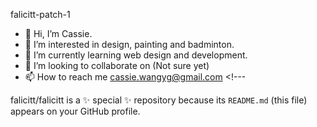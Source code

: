 falicitt-patch-1
- 👋 Hi, I’m Cassie.
- 👀 I’m interested in design, painting and badminton.
- 🌱 I’m currently learning web design and development.
- 💞️ I’m looking to collaborate on (Not sure yet)
- 📫 How to reach me cassie.wangyg@gmail.com <!---


falicitt/falicitt is a ✨ special ✨ repository because its `README.md` (this file) appears on your GitHub profile.

